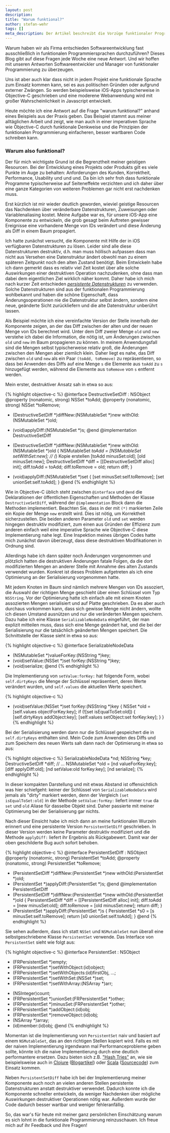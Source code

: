 ```yaml
---
layout: post
description:
title: "Warum funktional?"
author: stefan-wehr
tags: []
meta_description: Der Artikel beschreibt die Vorzüge funktionaler Programmierprinzipien für nicht-funktionale Sprachen. Dazu wird Objective-C Code aus der Praxis als Beispiel verwendet.
---
```


Warum haben wir als Firma entschieden Softwareentwicklung fast
ausschließlich in funktionalen Programmiersprachen durchzuführen?  Dieses
Blog gibt auf diese Fragen jede Woche eine neue Antwort. Und wir hoffen
mit unseren Antworten Softwareentwickler und Manager von funktionaler
Programmierung zu überzeugen.

Uns ist aber auch klar dass nicht in jedem
Projekt eine funktionale Sprache zum Einsatz kommen kann, sei es aus
politischen Gründen oder aufgrund externer Zwängen. So werden beispielsweise
iOS-Apps typischerweise in Objective-C geschrieben und eine moderene
Webanwendung wird mit großer Wahrscheinlichkeit in Javascript entwickelt.

Heute möchte ich eine Antwort auf die Frage "warum funktional?"
anhand eines Beispiels aus der Praxis geben. Das Beispiel
stammt aus meiner alltäglichen Arbeit und zeigt, wie man auch in einer
imperativen Sprache wie Objective-C durch 
funktionale Denkweise und die Prinzipien der funktionalen Programmierung
einfacheren, besser wartbaren Code schreiben kann.

<!-- more start -->

### Warum also funktional?

Der für mich wichtigste Grund ist die Begrenztheit meiner geistigen
Resourcen. Bei der Entwicklung eines Projekts oder Produkts gilt es viele
Punkte im Auge zu behalten: Anforderungen des Kunden, Korrektheit,
Performance, Usability und und und. Da bin ich sehr froh dass funktionale
Programme typischerweise auf Seiteneffekte verzichten und ich daher über
eine ganze Kategorien von weiteren Problemen gar nicht erst nachdenken muss.

Erst kürzlich ist mir wieder deutlich geworden, wieviel geistige Resourcen
das Nachdenken über veränderbare Datenstrukturen, Zuweisungen oder
Variablenaliasing kostet. Meine Aufgabe war es, für unsere iOS-App eine
Komponente zu entwickeln, die grob gesagt beim Auftreten gewisser
Ereignisse eine vorhandene Menge von IDs verändert und diese
Änderung als Diff in einem Baum propagiert.

Ich hatte zunächst versucht, die Komponente mit Hilfe der in iOS verfügbaren
Datenstrukturen zu lösen. Leider sind alle diese Datenstrukturen
destruktiv, d.h. man muss höllisch aufpassen dass man nicht aus Versehen
eine Datenstruktur ändert obwohl man zu einem späteren Zeitpunkt noch den
alten Zustand benötigt. Beim Entwickeln habe ich dann gemerkt dass es
relativ viel Zeit kostet über alle solche Auswirkungen einer destruktiven
Operation nachzudenken, ohne dass man dabei dem eigentlichen Ziel wirklich näher
kommt. Daher habe ich mich nach kurzer Zeit entschieden 
[*persistente Datenstrukturen*](http://en.wikipedia.org/wiki/Persistent_data_structure)
zu verwenden. Solche Datenstrukturen sind aus der
funktionalen Programmierung wohlbekannt und haben die schöne Eigenschaft,
dass Änderungsoperationen nie die Datenstruktur selbst ändern, sondern
eine neue, geänderte Sicht zurückliefern und die alte Datenstruktur
unberührt lassen.

Als Beispiel möchte ich eine vereinfachte Version der Stelle innerhalb der
Komponente zeigen, an der das Diff zwischen der alten und der neuen Menge
von IDs berechnet wird. Unter dem Diff zweier Menge `old` und `new`
verstehe ich dabei die Information, die nötig ist, um Änderungen
zwischen `old` und `new` im Baum propagieren zu können.  In
meinem Anwendungsfall sind die Mengen selbst typischerweise relativ groß,
die Änderungen zwischen den Mengen aber ziemlich klein. Daher liegt es
nahe, das Diff zwischen `old` und `new` als ein Paar `(toAdd, toRemove)`
zu repräsentieren, so dass bei Anwenden des Diffs auf eine Menge `s` die
Elemente aus `toAdd` zu `s` hinzugefügt werden, während die Elemente aus
`toRemove` von `s` entfernt werden.

Mein erster, destruktiver Ansatz sah in etwa so aus:

{% highlight objective-c %}
@interface DestructiveSetDiff : NSObject
@property (nonatomic, strong) NSSet *toAdd;
@property (nonatomic, strong) NSSet *toRemove;
+ (DestructiveSetDiff *)diffNew:(NSMutableSet *)new withOld:(NSMutableSet *)old;
- (void)applyDiff:(NSMutableSet *)s;
@end
@implementation DestructiveSetDiff
+ (DestructiveSetDiff *)diffNew:(NSMutableSet *)new withOld:(NSMutableSet *)old
{
    NSMutableSet *toAdd = [NSMutableSet setWithSet:new]; // (*) Kopie erstellen
    [toAdd minusSet:old];
    [old minusSet:new];
    DestructiveSetDiff *diff = [[DestructiveSetDiff alloc] init];
    diff.toAdd = toAdd;
    diff.toRemove = old;
    return diff;
}
- (void)applyDiff:(NSMutableSet *)set
{
    [set minusSet:self.toRemove];
    [set unionSet:self.toAdd];
}
@end
{% endhighlight %}

Wie in Objective-C üblich steht zwischen `@interface` und `@end` die
Deklarationen der öffentlichen Eigenschaften und Methoden der Klasse
`DestructiveSetDiff`, während der `@implementation` Block dann die
Methoden implementiert.  Beachten Sie, dass in der mit `(*)` markierten
Zeile ein Kopie der Menge `new` erstellt wird. Dies ist nötig, um
Korrektheit sicherzustellen. Die beiden anderen Parameter `old` und `set`
werden hingegen destruktiv modifiziert, zum einen aus Gründen der
Effizienz zum anderen einfach weil eine imperative Sprache wie Objective-C
diese Implementierung nahe legt. Eine Inspektion meines übrigen Codes
hatte mich zunächst davon überzeugt, dass diese destruktiven Modifikationen
in Ordnung sind.

Allerdings habe ich dann später noch Änderungen vorgenommen und plötzlich
hatten die destruktiven Änderungen fatale Folgen, da die dort modifizierten
Mengen an anderer Stelle mit Annahme des alten Zustands verwendet
wurden. Konkret ist dieses Problem aufgetreten als ich eine Optimierung
an der Serialisierung vorgenommen hatte. 

Mit jedem Knoten im Baum sind nämlich mehrere Mengen von IDs assoziert,
die Auswahl der richtigen Menge geschieht über einen Schlüssel
vom Typ `NSString`.
Vor der Optimierung hatte ich einfach alle mit einem Knoten assozierten
Mengen serialisiert und auf Platte geschrieben.  Da es aber auch durchaus
vorkommen kann, dass sich gewisse Menge nicht ändern, wollte ich diesen
Umstand ausnützen und nur die veränderten Mengen speichern.  Dazu habe ich
eine Klasse `SerializableNodeData` eingeführt, der man explizit mitteilen
muss, dass sich eine Menge geändert hat, und die bei der
Serialisierung nur die tatsächlich geänderten Mengen speichert.  Die
Schnittstelle der Klasse sieht in etwa so aus:

{% highlight objective-c %}
@interface SerializableNodeData
- (NSMutableSet *)valueForKey:(NSString *)key;
- (void)setValue:(NSSet *)set forKey:(NSString *)key;
- (void)serialize;
@end
{% endhighlight %}

Die Implementierung von `setValue:forKey:` hat folgende Form, wobei
`self.dirtyKeys` die Menge der Schlüssel repräsentiert, deren Werte verändert wurden,
und `self.values` die aktuellen Werte speichert.

{% highlight objective-c %}
- (void)setValue:(NSSet *)set forKey:(NSString *)key
{
    NSSet *old = [self.values objectForKey:key];
    if (![set isEqualToSet:old]) {
        [self.dirtyKeys addObject:key];
        [self.values setObject:set forKey:key];
    }
}
{% endhighlight %}

Bei der Serialisierung werden dann nur die Schlüssel gespeichert die
in `self.dirtyKeys` enthalten sind. Mein Code zum Anwenden des Diffs und zum
Speichern des neuen Werts sah dann nach der Optimierung in etwa so aus:

{% highlight objective-c %}
    SerializableNodeData *nd;
    NSString *key;
    DestructiveSetDiff *diff;
    // ...
    NSMutableSet *old = [nd valueForKey:key];
    [diff applyDiff:old];
    [nd setValue:old forKey:key];
    [nd serialize];
{% endhighlight %}

In dieser kompakten Darstellung und mit etwas Abstand ist offensichtlich was hier schiefgeht:
keiner der Schlüssel von `SerializableNodeData` wird jemals als "dirty" markiert werden,
denn der Vergleich `[set isEqualToSet:old]` in der Methode `setValue:forKey:` liefert immer `true`
da `set` und `old` Aliase für dasselbe Objekt sind. Daher passierte mit meiner
Optimierung bei der Serialisierung gar nichts.

Nach dieser Einsicht habe ich mich dann an meine funktionalen Wurzeln erinnert und eine
persistente Version `PersistentSetDiff` geschrieben. In dieser Version
werden keine Parameter destruktiv modifiziert und die Methode `applyDiff:`
liefert ihr Ergebnis als Rückgabewert. Damit war der oben geschilderte Bug auch sofort
behoben.

{% highlight objective-c %}
@interface PersistentSetDiff : NSObject
@property (nonatomic, strong) PersistentSet *toAdd;
@property (nonatomic, strong) PersistentSet *toRemove;
- (PersistentSetDiff *)diffNew:(PersistentSet *)new withOld:(PersistentSet *)old;
- (PersistentSet *)applyDiff:(PersistentSet *)s;
@end
@implementation PersistentSetDiff
- (PersistentSetDiff *)diffNew:(PersistentSet *)new withOld:(PersistentSet *)old
{
    PersistentSetDiff *diff = [[PersistentSetDiff alloc] init];
    diff.toAdd = [new minusSet:old];
    diff.toRemove = [old minusSet:new];
    return diff;
}
- (PersistentSet *)applyDiff:(PersistentSet *)s
{
    PersistentSet *s0 = [s minusSet:self.toRemove];
    return [s0 unionSet:self.toAdd];
}
@end
{% endhighlight %}

Sie sehen außerdem, dass ich statt `NSSet` und `NSMutableSet` nun überall
eine selbstgeschriebene Klasse `PersistentSet` verwende. Das Interface
von `PersistentSet` sieht wie folgt aus:

{% highlight objective-c %}
@interface PersistentSet : NSObject <NSFastEnumeration>
+ (FRPersistentSet *)empty;
+ (FRPersistentSet *)setWithObject:(id)object;
+ (FRPersistentSet *)setWithObjects:(id)firstObj, ...;
+ (FRPersistentSet *)setWithSet:(NSSet *)set;
+ (FRPersistentSet *)setWithArray:(NSArray *)arr;
- (NSInteger)count;
- (FRPersistentSet *)unionSet:(FRPersistentSet *)other;
- (FRPersistentSet *)minusSet:(FRPersistentSet *)other;
- (FRPersistentSet *)addObject:(id)obj;
- (FRPersistentSet *)removeObject:(id)obj;
- (NSArray *)array;
- (id)member:(id)obj;
@end
{% endhighlight %}

Momentan ist die Implementierung von `PersistentSet` naiv und basiert auf
einem `NSMutableSet`, das an den richtigen Stellen kopiert wird. Falls es
mit der naiven Implementierung irgendwann mal Performanceprobleme geben
sollte, könnte ich die naive Implementierung durch eine deutlich
performantere ersetzen.  Dazu bieten sich z.B. ["Hash Tries"](http://lampwww.epfl.ch/papers/idealhashtrees.pdf) an, wie sie
beispielsweise auch in [Clojure](http://clojure.org/)
([Blogartikel](http://blog.higher-order.net/2009/09/08/understanding-clojures-persistenthashmap-deftwice/))
oder [Scala](http://scala-lang.org)
([Sourcecode](https://github.com/scala/scala/blob/v2.10.1/src/library/scala/collection/immutable/HashSet.scala#L1))
zum Einsatz kommen.

Neben `PersistentSetDiff` habe ich bei der Implementierung meiner
Komponente auch noch an vielen anderen Stellen persistente Datenstrukturen
anstatt destruktiver verwendet. Dadurch konnte ich die Komponente
schneller entwickeln, da weniger Nachdenken über mögliche Auswirkungen
destruktiver Operationen nötig war. Außerdem wurde der Code dadurch besser
wartbar und weniger fehleranfällig.

So, das war's für heute mit meiner ganz persönlichen Einschätzung warum es
sich lohnt in die funktionale Programmierung reinzuschauen. Ich freue mich
auf ihr Feedback und ihre Fragen!

